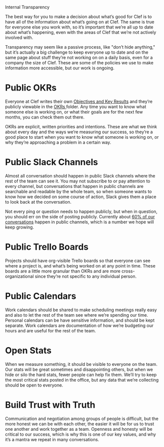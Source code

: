 Internal Transparency

The best way for you to make a decision about what’s good for Clef is to have all of the information about what’s going on at Clef. The same is true for everyone else you work with, so it’s important that we’re all up to date about what’s happening, even with the areas of Clef that we’re not actively involved with.

Transparency may seem like a passive process, like "don’t hide anything," but it’s actually a big challenge to keep everyone up to date and on the same page about stuff they’re not working on on a daily basis, even for a company the size of Clef. These are some of the policies we use to make information more accessible, but our work is ongoing. 

# Public OKRs

Everyone at Clef writes their own [Objectives and Key Results](https://docs.google.com/document/d/1ZpDWejQiU5gDWz2mFPvOhdf1g2Xc6vu1kdrlCp3SimU) and they’re publicly viewable in the [OKRs ](https://drive.google.com/open?id=0Bwj0rVaUQUXPflk2c294Y2EzbGl5OHBCU2VycXZ5QTN0VlhMdTE3YUh0aVdEandGVG8tTTQ&authuser=0)folder. Any time you want to know what someone else is working on, or what their goals are for the next few months, you can check them out there. 

OKRs are explicit, written priorities and intentions. These are what we think about every day and the ways we’re measuring our success, so they’re a good place to start when you want to know what someone is working on, or why they’re approaching a problem in a certain way. 

# Public Slack Channels

Almost all conversation should happen in public Slack channels where the rest of the team can see it. You may not subscribe to or pay attention to every channel, but conversations that happen in public channels are searchable and readable by the whole team, so when someone wants to know how we decided on some course of action, Slack gives them a place to look back at the conversation. 

Not every ping or question needs to happen publicly, but when in question, you should err on the side of posting publicly. Currently about [60% of our conversations](https://docs.google.com/spreadsheets/d/1e-zswbLTBr024ji_oqCGIDncarYZmvp2NoSPrAv_sMc/) happen in public channels, which is a number we hope will keep growing. 

# Public Trello Boards

Projects should have org-visible Trello boards so that everyone can see where a project is, and what’s being worked on at any point in time. These boards are a little more granular than OKRs and are more cross-organizational since they’re not specific to any individual person. 

# Public Calendars

Work calendars should be shared to make scheduling meetings really easy and also to let the rest of the team see where we’re spending our time. Personal calendars can be have sensitive information, and should be kept separate. Work calendars are documentation of how we’re budgeting our hours and are useful for the rest of the team. 

# Open Stats

When we measure something, it should be visible to everyone on the team. Our stats will be great sometimes and disappointing others, but when we hide or silo the hard stats, fewer people can help fix them. We’ll try to keep the most critical stats posted in the office, but any data that we’re collecting should be open to everyone. 

# Build Trust with Truth

Communication and negotiation among groups of people is difficult, but the more honest we can be with each other, the easier it will be for us to trust one another and work together as a team. Openness and honesty will be critical to our success, which is why this is one of our key values, and why it’s a mantra we repeat in many conversations. 

